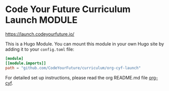 # Code Your Future Curriculum Launch MODULE

https://launch.codeyourfuture.io/ 

This is a Hugo Module. You can mount this module in your own Hugo site by adding it to your `config.toml` file:

```toml
[module]
[[module.imports]]
path = "github.com/CodeYourFuture/curriculum/org-cyf-launch"
```

For detailed set up instructions, please read the org README.md file [org-cyf](./org-cyf/README.md).